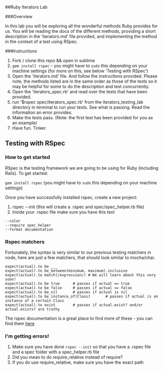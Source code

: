 ##Ruby Iterators Lab

###Overview

In this lab you will be exploring all the wonderful methods Ruby provides for us. You will be reading the docs of the different methods, providing a short description in the 'iterators.md' file provided, and implementing the method in the context of a test using RSpec. 

###Instructions
1. Fork / clone this repo && open in sublime
2. `gem install rspec` - you might have to `sudo` this depending on your machine settings (for more on this, see below 'Testing with RSpec')
3. Open the 'iterators.md' file. And follow the instructions provided. Please note, the methods listed are in the same order as those of the tests so it may be helpful for some to do the description and test concurrently. 
4. Open the 'iterators_spec.rb' and read over the tests that have been provided. 
5. run '$rspec spec/iterators_spec.rb' from the iterators_testing_lab directory in terminal to run your tests. See what is passing. Read the information an error provides. 
6. Make the tests pass. (Note: the first test has been provided for you as an example)
7. Have fun. Tinker.



## Testing with RSpec

### How to get started

RSpec is the testing framework we are going to be using for Ruby (including Rails). To get started:

`gem install rspec` (you might have to `sudo` this depending on your machine settings)

Once you have successfully installed rspec, create a new project:

1. rspec --init (this will create a .rspec and spec/spec_helper.rb file)
2. Inside your .rspec file make sure you have this text
```
--color
--require spec_helper
--format documentation
```

### Rspec matchers

Fortunately, the syntax is very similar to our previous testing matchers in node, here are just a few matchers, that should look similar to mocha/chai.

```
expect(actual).to be ___
expect(actual).to be_between(minimum, maximum).inclusive
expect(actual).to match(/expression/) # We will learn about this very soon!
expect(actual).to be true      # passes if actual == true
expect(actual).to be false     # passes if actual == false
expect(actual).to be_nil       # passes if actual is nil
expect(actual).to be_instance_of(Class)       # passes if actual is an instance of a certain Class
expect(actual).to exist        # passes if actual.exist? and/or actual.exists? are truthy
```

The rspec documentation is a great place to find more of these - you can find them [here](https://www.relishapp.com/rspec/rspec-expectations/v/3-1/docs/built-in-matchers)

### I'm getting errors!

1. Make sure you have done `rspec --init` so that you have a .rspec file and a spec folder with a spec_helper.rb file
2. Did you mean to do require_relative instead of require?
3. If you do use require_relative, make sure you have the exact path
